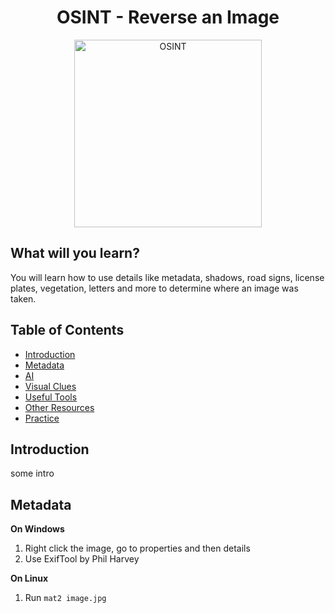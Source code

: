 <div align="center">
  <h1>OSINT - Reverse an Image</h1>
  <img src="https://github.com/user-attachments/assets/30731402-2b37-4148-97b1-d3d1085ae93a" alt="OSINT" width="300px" />
</div>

## What will you learn?

You will learn how to use details like metadata, shadows, road signs, license plates, vegetation, letters and more to determine where an image was taken.

## Table of Contents
- [Introduction](#introduction)
- [Metadata](#metadata)
- [AI](#ai)
- [Visual Clues](#visual-clues)
- [Useful Tools](#useful-tools--resources)
- [Other Resources](#other-resources)
- [Practice](#practice)

## Introduction
some intro

## Metadata
  **On Windows**
  1. Right click the image, go to properties and then details
  2. Use ExifTool by Phil Harvey

  **On Linux**
  1. Run ```mat2 image.jpg```
